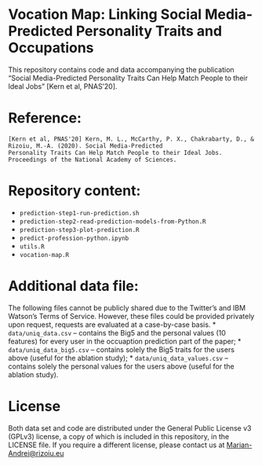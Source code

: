 Vocation Map: Linking Social Media-Predicted Personality Traits and
Occupations
================

This repository contains code and data accompanying the publication
“Social Media-Predicted Personality Traits Can Help Match People to
their Ideal Jobs” \[Kern et al,
    PNAS’20\].

# Reference:

    [Kern et al, PNAS'20] Kern, M. L., McCarthy, P. X., Chakrabarty, D., & Rizoiu, M.-A. (2020). Social Media-Predicted
    Personality Traits Can Help Match People to their Ideal Jobs. Proceedings of the National Academy of Sciences.

# Repository content:

  - `prediction-step1-run-prediction.sh`
  - `prediction-step2-read-prediction-models-from-Python.R`
  - `prediction-step3-plot-prediction.R`
  - `predict-profession-python.ipynb`
  - `utils.R`
  - `vocation-map.R`

# Additional data file:

The following files cannot be publicly shared due to the Twitter’s and
IBM Watson’s Terms of Service. However, these files could be provided
privately upon request, requests are evaluated at a case-by-case basis.
\* `data/uniq_data.csv` – contains the Big5 and the personal values (10
features) for every user in the occuaption prediction part of the paper;
\* `data/uniq_data_big5.csv` – contains solely the Big5 traits for the
users above (useful for the ablation study); \*
`data/uniq_data_values.csv` – contains solely the personal values for
the users above (useful for the ablation study).

# License

Both data set and code are distributed under the General Public License
v3 (GPLv3) license, a copy of which is included in this repository, in
the LICENSE file. If you require a different license, please contact us
at <Marian-Andrei@rizoiu.eu>
